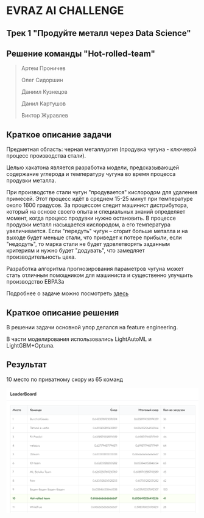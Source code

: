 # EVRAZ AI CHALLENGE
## Трек 1 "Продуйте металл через Data Science"
## Решение команды "Hot-rolled-team"
> Артем Проничев
> 
> Олег Сидоршин
> 
> Даниил Кузнецов
> 
> Данил Картушов
> 
> Виктор Журавлев

## Краткое описание задачи
Предметная область: черная металлургия (продувка чугуна - ключевой процесс производства стали).

Целью хакатона является разработка модели, предсказывающей содержание углерода и температуру
чугуна во время процесса продувки металла.

При производстве стали чугун "продувается" кислородом для удаления примесей. Этот процесс идёт в среднем 15-25
минут при температуре около 1600 градусов. За процессом следит машинист дистрибутора, который на основе своего
опыта и специальных знаний определяет момент, когда процесс продувки нужно остановить. В процессе продувки
металл насыщается кислородом, а его температура увеличивается. Если "передуть" чугун – сгорит больше металла и
на выходе будет меньше стали, что приведет к потере прибыли, если "недодуть", то марка стали не будет удовлетворять
заданным критериям и нужно будет "додувать", что замедляет производительность цеха.

Разработка алгоритма прогнозирования параметров чугуна может стать отличным помощником для
машиниста и существенно улучшить производство ЕВРАЗа

Подробнее о задаче можно посмотреть <a href="https://russianhackers.notion.site/1-Data-Science-4cc89ba42de1429bbac316f59bf07a3b">здесь</a>

## Краткое описание решения

В решении задачи основной упор делался на feature engineering. 

В части моделирования использовались LightAutoML и LightGBM+Optuna.
## Результат
10 место по приватному скору из 65 команд

![10/65](img/Leader_Board.png)
